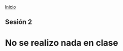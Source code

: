 <!-- No borrar o modificar -->
[Inicio](./index.md)

## Sesión 2


<!-- Su documentación aquí -->

# No se realizo nada en clase




